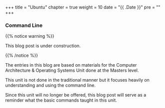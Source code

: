 +++
title = "Ubuntu"
chapter = true
weight = 10
date = "{{ .Date }}"
pre = "<b></b>"
+++

### Command Line

{{% notice warning %}}

This blog post is under construction.

{{% /notice %}}

The entries in this blog are based on materials for the Computer Architecture & Operating Systems Unit done at the Masters level.

This unit is not done in the traditional manner but it focuses heavily on understanding and using the command line.

Since this unit will no longer be offered, this blog post will serve as a reminder what the basic commands taught in this unit.
